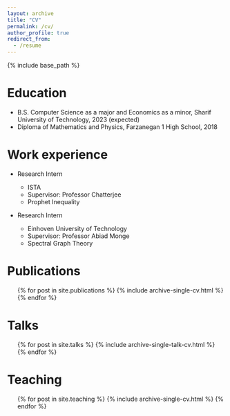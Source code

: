 ```yaml
---
layout: archive
title: "CV"
permalink: /cv/
author_profile: true
redirect_from:
  - /resume
---
```


{% include base_path %}

Education
======
* B.S. Computer Science as a major and Economics as a minor, Sharif University of Technology, 2023 (expected)
* Diploma of Mathematics and Physics, Farzanegan 1 High School, 2018

Work experience
======
* Research Intern
  * ISTA
  * Supervisor: Professor Chatterjee
  * Prophet Inequality

* Research Intern
  * Einhoven University of Technology
  * Supervisor: Professor Abiad Monge
  * Spectral Graph Theory
 

Publications
======
  <ul>{% for post in site.publications %}
    {% include archive-single-cv.html %}
  {% endfor %}</ul>
  
Talks
======
  <ul>{% for post in site.talks %}
    {% include archive-single-talk-cv.html %}
  {% endfor %}</ul>
  
Teaching
======
  <ul>{% for post in site.teaching %}
    {% include archive-single-cv.html %}
  {% endfor %}</ul>

